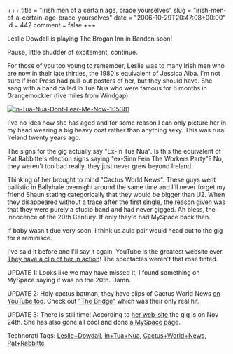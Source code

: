+++
title = "Irish men of a certain age, brace yourselves"
slug = "irish-men-of-a-certain-age-brace-yourselves"
date = "2006-10-29T20:47:08+00:00"
id = 442
comment = false
+++

Leslie Dowdall is playing The Brogan Inn in Bandon soon!

Pause, little shudder of excitement, continue.

For those of you too young to remember, Leslie was to many Irish men who are now in their late thirties, the 1980's equivalent of Jessica Alba. I'm not sure if Hot Press had pull-out posters of her, but they should have. She sang with a band called In Tua Nua who were famous for 6 months in Grangemockler (five miles from Windgap). 

[![In-Tua-Nua-Dont-Fear-Me-Now-105381](/images/flickr/2024_download/282666120_08e93d871c_c.jpg)](http://www.flickr.com/photos/bandon1/282666120/ "Photo Sharing")

I've no idea how she has aged and for some reason I can only picture her in my head wearing a big heavy coat rather than anything sexy. This was rural Ireland twenty years ago.

The signs for the gig actually say "Ex-In Tua Nua". Is this the equivalent of Pat Rabbitte's election signs saying "ex-Sinn Fein The Workers Party"? No, they weren't too bad really, they just never grew beyond Ireland.

Thinking of her brought to mind "Cactus World News". These guys went ballistic in Ballyhale overnight around the same time and I'll never forget my friend Shaun stating categorically that they would be bigger than U2\. When they disappeared without a trace after the first single, the reason given was that they were purely a studio band and had never gigged. Ah bless, the innocence of the 20th Century. If only they'd had MySpace back then.

If baby wasn't due very soon, I think us auld pair would head out to the gig for a reminisce.

I've said it before and I'll say it again, YouTube is the greatest website ever. [They have a clip of her in action](https://www.youtube.com/watch?v=hbwXkJXaqYk)! The spectacles weren't that rose tinted.

UPDATE 1: Looks like we may have missed it, I found something on MySpace saying it was on the 20th. Damn.

UPDATE 2: Holy cactus batman, they have clips of Cactus World News [on YouTube too](https://www.youtube.com/results?search_query=cactus+world+news&search=Search). Check out ["The Bridge"](https://www.youtube.com/watch?v=uWNPKi_iVXI) which was their only real hit.

UPDATE 3: There is still time! According to [her web-site](http://www.lesliedowdall.com/pages/live.html) the gig is on Nov 24th. She has also gone all cool and done [a MySpace page](http://www.myspace.com/lesliedowdallmusic).

<span class="technoratitag">Technorati Tags: [Leslie+Dowdall](http://www.technorati.com/tags/Leslie+Dowdall), [In+Tua+Nua](http://www.technorati.com/tags/In+Tua+Nua), [Cactus+World+News](http://www.technorati.com/tags/Cactus+World+News), [Pat+Rabbitte](http://www.technorati.com/tags/Pat+Rabbitte)</span>
